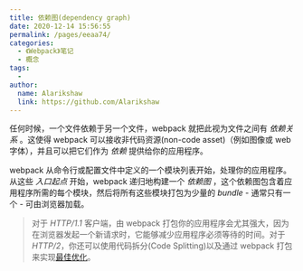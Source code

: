 ```yaml
---
title: 依赖图(dependency graph)
date: 2020-12-14 15:56:55
permalink: /pages/eeaa74/
categories:
  - 《Webpack》笔记
  - 概念
tags:
  - 
author: 
  name: Alarikshaw
  link: https://github.com/Alarikshaw
---
```


任何时候，一个文件依赖于另一个文件，webpack 就把此视为文件之间有 *依赖关系* 。这使得 webpack 可以接收非代码资源(non-code asset)（例如图像或 web 字体），并且可以把它们作为 _依赖_ 提供给你的应用程序。

webpack 从命令行或配置文件中定义的一个模块列表开始，处理你的应用程序。 从这些 *入口起点* 开始，webpack 递归地构建一个 *依赖图* ，这个依赖图包含着应用程序所需的每个模块，然后将所有这些模块打包为少量的 *bundle* - 通常只有一个 - 可由浏览器加载。

> 对于 *HTTP/1.1* 客户端，由 webpack 打包你的应用程序会尤其强大，因为在浏览器发起一个新请求时，它能够减少应用程序必须等待的时间。对于 *HTTP/2*，你还可以使用代码拆分(Code Splitting)以及通过 webpack 打包来实现[最佳优化](https://medium.com/webpack/webpack-http-2-7083ec3f3ce6#.7y5d3hz59)。

